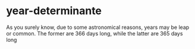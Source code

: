 # year-determinante
 
As you surely know, due to some astronomical reasons, years may be leap or common. The former are 366 days long, while the latter are 365 days long
